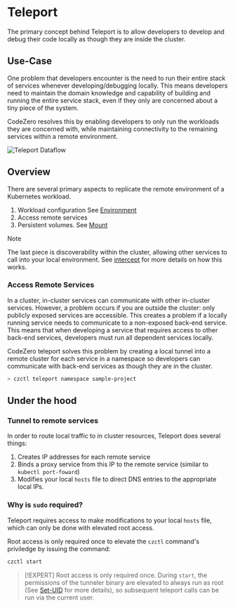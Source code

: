 # Teleport

The primary concept behind Teleport is to allow developers to develop and debug their code locally as though they are inside the cluster.

## Use-Case

One problem that developers encounter is the need to run their entire stack of services whenever developing/debugging locally. This means developers need to maintain the domain knowledge and capability of building and running the entire service stack, even if they only are concerned about a tiny piece of the system.

CodeZero resolves this by enabling developers to only run the workloads they are concerned with, while maintaining connectivity to the remaining services within a remote environment.

![Teleport Dataflow](https://cdn.builder.io/api/v1/file/assets/e889f09fd60f4c0ea34d2538e0096f38/560ae2f5b17348c4a90f82f99d5ecf51)

## Overview

There are several primary aspects to replicate the remote environment of a Kubernetes workload.

1. Workload configuration See [Environment](../concepts/environments)
1. Access remote services
1. Persistent volumes.  See [Mount](../concepts/mount)

> [!NOTE]
> The last piece is discoverability within the cluster, allowing other services
> to call into your local environment. See [intercept](../concepts/intercept) for more details on how this works.

### Access Remote Services

In a cluster, in-cluster services can communicate with other in-cluster services. 
However, a problem occurs if you are outside the cluster: only publicly exposed services are accessible. 
This creates a problem if a locally running service needs to communicate to a non-exposed back-end service. 
This means that when developing a service that requires access to other back-end services, 
developers must run all dependent services locally.

CodeZero teleport solves this problem by creating a local tunnel into a remote cluster for each service in a namespace 
so developers can communicate with back-end services as though they are in the cluster.

```bash
> czctl teleport namespace sample-project
```

## Under the hood

### Tunnel to remote services

In order to route local traffic to in cluster resources, Teleport does several things:

1. Creates IP addresses for each remote service
2. Binds a proxy service from this IP to the remote service (similar to `kubectl port-foward`)
3. Modifies your local `hosts` file to direct DNS entries to the appropriate local IPs.

### Why is `sudo` required?

Teleport requires access to make modifications to your local `hosts` file, which can only be done with elevated root access. 

Root access is only required once to elevate the `czctl` command's priviledge by issuing the command:

```bash
czctl start
```

> [!EXPERT]
> Root access is only required once. During `start`, the permissions of the tunneler binary are elevated to always run as root (See [Set-UID](https://en.wikipedia.org/wiki/Setuid) for more details), so subsequent teleport calls can be run via the current user.
